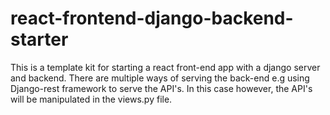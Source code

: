 # react-frontend-django-backend-starter

This is a template kit for starting a react front-end app with a django server and backend. There are multiple ways of serving the back-end e.g using Django-rest framework to serve the API's. In this case however, the API's will be manipulated in the views.py file.

